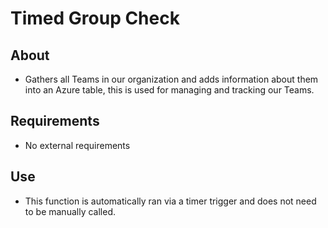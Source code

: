 # Timed Group Check

## About

- Gathers all Teams in our organization and adds information about them into an Azure table, this is used for managing and tracking our Teams.

## Requirements

- No external requirements

## Use

- This function is automatically ran via a timer trigger and does not need to be manually called.
